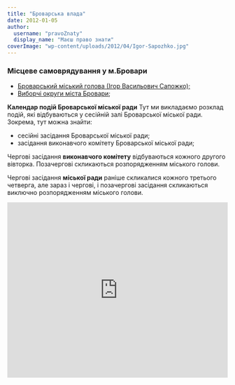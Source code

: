 ```yaml
---
title: "Броварська влада"
date: 2012-01-05
author: 
  username: "pravoZnaty"
  display_name: "Маєш право знати"
coverImage: "wp-content/uploads/2012/04/Igor-Sapozhko.jpg"
---
```


### Місцеве самоврядування у м.Бровари

- [Броварський міський голова (Ігор Васильович Сапожко);](https://mpz.brovary.org/brovarska-vlada/brovarskyj-miskyj-holova/ "Міський голова")
- [Виборчі округи міста Бровари](https://mpz.brovary.org/viborchi-okrugi-mista-brovari/ "Виборчі округи міста Бровари");

**Календар подій Броварської міської ради** Тут ми викладаємо розклад подій, які відбуваються у сесійній залі Броварської міської ради. Зокрема, тут можна знайти:

- сесійні засідання Броварської міської ради;
- засідання виконавчого комітету Броварської міської ради;

Чергові засідання **виконавчого комітету** відбуваються кожного другого вівторка. Позачергові скликаються розпорядженням міського голови.

Чергові засідання **міської ради** раніше скликалися кожного третього четверга, але зараз і чергові, і позачергові засідання скликаються виключно розпорядженням міського голови.

<iframe id="333854515" title="Календар подій (Броварська міська рада)" src="https://www.google.com/calendar/embed?src=r43p4ls58b359lafa5od2gqslo@group.calendar.google.com&amp;color=%23668CD9&amp;mode=AGENDA&amp;showTitle=0&amp;showNav=1&amp;showDate=1&amp;showTabs=1&amp;showCalendars=0&amp;hl=uk" height="400" width="100%" frameborder="0" scrolling="no"></iframe>

